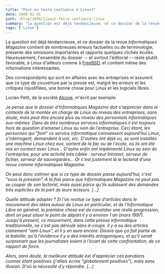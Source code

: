 ```yaml
---
title: "Peut-on faire confiance à Linux?"
date: 1998-02-01
path: /blog/1998/2/peut-faire-confiance-linux
summary: "La question est déjà tendancieuse, et ce dossier de la revue Informatiques Magazine contient de nombreuses erreurs factuelles ou de terminologie, présente des omissions importantes et rapporte quelques clichés éculés."
tags: ['Linux']
---
```


<P>
La question est déjà tendancieuse, et ce dossier de la revue <EM>Informatiques
Magazine</EM> contient de nombreuses erreurs factuelles ou de terminologie,
présente des omissions importantes et rapporte quelques clichés éculés.
Heureusement, l'ensemble du dossier -- et surtout l'éditorial -- reste plutôt
favorable, à Linux d'ailleurs comme à
<A HREF="http://www.freebsd.org/">FreeBSD</A>, et contient même des
informations intéressantes.
</P>

<P>
Des correspondants qui sont en affaires avec les entreprises m'assurent
que ce type de couverture par la presse est, malgré les erreurs et les
critiques injustifiées, une bonne chose pour Linux et les logiciels
libres.
</P>

<P>Lucien Petit, de la société <A HREF="http://www.alcove.fr/">Alcove</A>,
m'écrit par exemple:
</P>

<CITE>
<P>
Je pense que le dossier d'<EM>Informatiques Magazine</EM> doit s'apprécier
dans le contexte de la montée en charge de Linux au niveau des
entreprises, sans doute, mais peut être encore plus au niveau des
personnels informatiques eux-mêmes. Dans de très nombreux services
informatiques il est toujours hors de question d'amener Linux au sein
de l'entreprise.  Ceci étant, les personnes qui "font" ce service
informatique connaissent aujourd'hui Linux, s'interrogent, demandent à
voir, etc.  D'autres ont déjà vu, se sont installés une machine
Linux chez eux, sortent de la fac ou de l'école, où ils ont été mis en
contact avec Linux...  D'autre enfin ont implémenté Linux au sein de
l'entreprise, pour une activité très ciblée : serveur Intranet, serveur
de fichier, serveur de sauvegardes... Or c'est justement là le
lectorat d'une revue comme <EM>Informatiques Magazine</EM>.
</P>

<P>
On peut donc estimer que si ce type de dossier passe aujourd'hui, c'est
"sous la pression". A la fois parce que <EM>Informatiques Magazine</EM> ne
peut pas se couper de son lectorat, mais aussi parce qu'ils subissent
des demandes très explicites de la part de leurs lecteurs. [...]</P>

<P>
Quelle attitude adopter ? Si l'on resitue ce type d'articles dans le
mouvement des idées autour de Linux en particulier, et de l'Informatique
Libre en général, la première chose est de constater une réelle progression,
dont on peut situer le point de départ il y a environ 1 an (mars 1997).
Jusqu'à present, ce mouvement, dans cette presse informatique traditionnelle,
ne s'est pas déroulé sans à-coups. Il y a eu des articles clairement
"anti-Linux", et il y en aura encore. Disons que ça fait partie de la bataille,
qu'à l'évidence il y a des intérêts antagoniques, et qu'il serait surprenant
que les journalistes soient à l'écart de cette confrontation, de ce
rapport de force.</P>

<P>
Alors, sans doute, la meilleure attitude est d'apprécier ces parutions comme
étant positives (j'allais écrire "globalement positives"), mais sans
illusion. D'où la nécessité d'y répondre. [...]</P>

</CITE>


